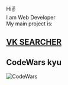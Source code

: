 Hi✌<br>
I am Web Developer<br>
My main project is: <br>
## <a href="https://vksearcher.ru/">VK SEARCHER</a>

## CodeWars kyu
![CodeWars](https://user-images.githubusercontent.com/36971976/191863964-e7031d40-1c3d-41ec-98fd-6e14cd8a33a1.png)
